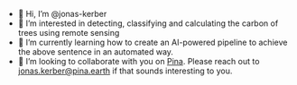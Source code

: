 - 👋 Hi, I’m @jonas-kerber
- 👀 I’m interested in detecting, classifying and calculating the carbon of trees using remote sensing
- 🌱 I’m currently learning how to create an AI-powered pipeline to achieve the above sentence in an automated way. 
- 💞️ I’m looking to collaborate with you on [Pina](https://pina.earth/). Please reach out to [jonas.kerber@pina.earth](mailto:jonas.kerber@pina.earth) if that sounds interesting to you.

<!---
jonas-kerber/jonas-kerber is a ✨ special ✨ repository because its `README.md` (this file) appears on your GitHub profile.
You can click the Preview link to take a look at your changes.
--->
